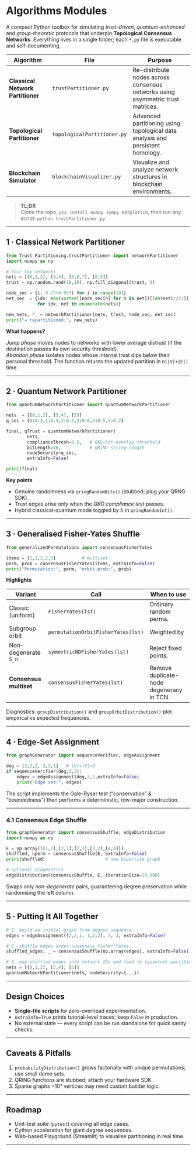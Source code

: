 # Algorithms Modules

A compact Python toolbox for simulating *trust-driven*, *quantum-enhanced* and
*group-theoretic* protocols that underpin **Topological Consensus Networks**.
Everything lives in a single folder; each `*.py` file is executable and
self-documenting.

| Algorithm | File | Purpose |
|-----------|------|---------|
| **Classical Network Partitioner** | `trustPartitioner.py` | Re-distribute nodes across consensus networks using asymmetric trust matrices. |
| **Topological Partitioner** | `topologicalPartitioner.py` | Advanced partitioning using topological data analysis and persistent homology. |
| **Blockchain Simulator** | `blockchainVisualizer.py` | Visualize and analyze network structures in blockchain environments. |

> **TL;DR**  
> Clone the repo, `pip install numpy sympy matplotlib`, then run any script:
> `python trustPartitioner.py`.

---

## 1 · Classical Network Partitioner

```python
from Trust Partitioning.trustPartitioner import networkPartitioner
import numpy as np

# four toy networks
nets = [[0,1,2], [3,4], [5,6,7], [8,9]]
trust = np.random.rand(10,10); np.fill_diagonal(trust, 0)

node_sec = {i: 0.25+0.05*i for i in range(10)}
net_sec  = {idx: max(sorted([node_sec[n] for n in net])[len(net)//2:])
            for idx, net in enumerate(nets)}

new_nets, *_ = networkPartitioner(nets, trust, node_sec, net_sec)
print("→ repartitioned:", new_nets)
```

**What happens?**

*Jump phase* moves nodes to networks with lower average distrust (if the
destination passes its own security threshold).  
*Abandon phase* isolates nodes whose internal trust dips below their personal
threshold. The function returns the updated partition in `O(|V|+|E|)` time.

---

## 2 · Quantum Network Partitioner

```python
from quantumNetworkPartitioner import quantumNetworkPartitioner

nets  = [[0,1,2], [3,4], [5]]
q_sec = {0:0.3,1:0.4,2:0.3,3:0.6,4:0.5,5:0.2}

final, qTrust = quantumNetworkPartitioner(
        nets,
        complianceThresh=0.5,   # QKD bit-overlap threshold
        bitLength=16,           # QRiNG string length
        nodeSecurity=q_sec,
        extraInfo=False)

print(final)
```

**Key points**

* Genuine randomness via `qringRandomBits()` (stubbed; plug your QRNG SDK).  
* Trust edges arise only when the *QKD compliance test* passes.  
* Hybrid classical-quantum mode toggled by λ in `qringRandomInt()`.

---

## 3 · Generalised Fisher-Yates Shuffle

```python
from generalizedPermutations import consensusFisherYates

items = [1,1,2,2,3]          # multiset
perm, prob = consensusFisherYates(items, extraInfo=False)
print("Permutation:", perm, "orbit-prob:", prob)
```

**Highlights**

| Variant | Call | When to use |
|---------|------|-------------|
| Classic (uniform) | `FisherYates(lst)` | Ordinary random perms. |
| Subgroup orbit | `permutationOrbitFisherYates(lst)` | Weighted by |orbit|. |
| Non-degenerate `S_n` | `symmetricNDFisherYates(lst)` | Reject fixed points. |
| **Consensus multiset** | `consensusFisherYates(lst)` | Remove duplicate-node degeneracy in TCN. |

Diagnostics: `groupDistribution()` and `groupOrbitDistribution()` plot empirical
vs expected frequencies.

---

## 4 · Edge-Set Assignment

```python
from graphGenerator import sequenceVerifier, edgeAssignment

deg = [2,2,2, 2,3,1]   # |U|=|V|=3
if sequenceVerifier(deg,3,3):
    edges = edgeAssignment(deg,3,3,extraInfo=False)
    print("Edge set:", edges)
```

The script implements the Gale–Ryser test (“conservation” & “boundedness”) then
performs a deterministic, row-major construction.

---

### 4.1 Consensus Edge Shuffle

```python
from graphGenerator import consensusShuffle, edgeDistribution
import numpy as np

E = np.array([[1,2],[2,1],[2,3],[3,2],[4,4]])
shuffled, uperm = consensusShuffle(E, extraInfo=False)
print(shuffled)                       # new bipartite graph

# optional diagnostics
edgeDistribution(consensusShuffle, E, iterationSize=20_000)
```

Swaps only *non-degenerate* pairs, guaranteeing degree preservation while
randomising the left column.

---

## 5 · Putting It All Together

```python
# 1. build an initial graph from degree sequence
edges = edgeAssignment([2,2,1, 1,2,2], 3, 3, extraInfo=False)

# 2. shuffle edges under consensus Fisher-Yates
shuffled_edges, _ = consensusShuffle(np.array(edges), extraInfo=False)

# 3. map shuffled edges into network IDs and feed to (quantum) partitioner
nets = [[0,1,2], [3,4], [5]]
quantumNetworkPartitioner(nets, nodeSecurity={...})
```

---

## Design Choices

* **Single-file scripts** for zero-overhead experimentation.  
* `extraInfo=True` prints tutorial-level traces; keep `False` in production.  
* No external state — every script can be run standalone for quick sanity checks.

---

## Caveats & Pitfalls

1. `probabilityDistribution()` grows factorially with unique permutations;
   use small demo sets.  
2. QRiNG functions are stubbed; attach your hardware SDK.  
3. Sparse graphs >10³ vertices may need custom builder logic.

---

## Roadmap

- Unit-test suite (`pytest`) covering all edge cases.  
- Cython acceleration for giant degree sequences.  
- Web-based Playground (Streamlit) to visualise partitioning in real time.  

---
